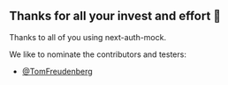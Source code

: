 ## Thanks for all your invest and effort 🤍

Thanks to all of you using next-auth-mock.

We like to nominate the contributors and testers:

- [@TomFreudenberg](https://github.com/TomFreudenberg)
